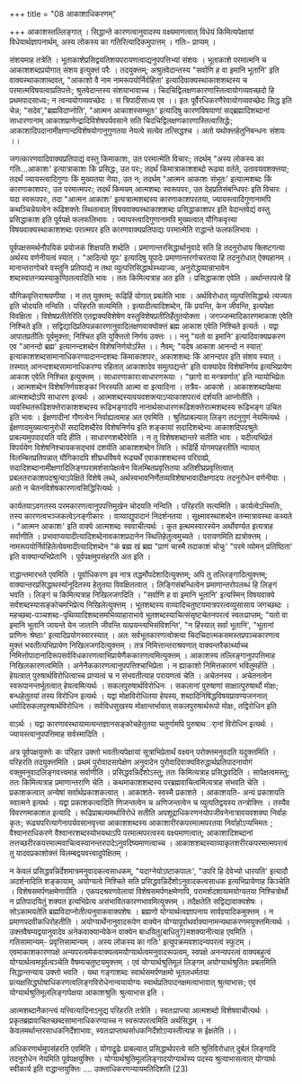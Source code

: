 +++
title = "08 आकाशाधिकरणम्"

+++
आकाशस्तल्लिङ्गात् । सिद्धान्ते कारणत्वानुवादस्य वक्ष्यमाणत्वात् विधेयं किमित्यपेक्षायां विधेयार्थज्ञापनार्थम्, अस्य लोकस्य का गतिरित्यादिकमुपात्तम् । गतिः- प्राप्यम् ।

संशयमाह तत्रेति । भूताकाशेप्रसिद्वयतिशयपरायणत्वाद्यनुपपत्तिभ्यां संशयः । भूताकाशे परमात्मनि च आकाशशब्दप्रयोगात् संशय इत्युक्त्तं परैः । तदयुक्त्तम्; अश्रुतवेदान्तस्य "सर्वाणि ह वा इमानि भूतानि' इति वाक्यस्थाकाशाब्दवत्, "आकाशो वै नाम नामरूपयोर्निर्वहिता' इत्यादिवाक्यस्थाकाशशब्दस्य च परमात्मविषयत्वाप्रतिपत्तेः; श्रुतवेदान्तस्य संशयाभावाच्च । चिदचिद्विलक्षणकारणास्तित्वायोगव्यवच्छदो हि प्रथमपादसाध्यः; न त्वन्ययोगव्यवच्छेदः । स त्रिपादीसाध्य एव ।। इतः पूर्वैरधिकरणैरेवायोगव्यवच्छेदः सिद्ध इति चेन्न; "सदेव',"ब्रह्मविदाप्नोति', "आत्मन आकाशस्सम्भूतः' इत्यादिषु कारणविषयाणां सद्ब्रह्मादिशब्दानां साधारणानाम् आकाशप्राणेन्द्रादिविशेषपर्यवसाने सति चिदचिद्विलक्षणकारणास्तित्वासिद्धेः; आकाशादिपदानामीक्षणान्दविशेषयोगानुगुणतया नेयत्वे सत्येव तत्सिद्धश्च । अतो यथोक्त्तहेतुनिबन्धनः संशयः ।।

जगत्कारणवादिवाक्यप्रतिपाद्यं वस्तु किमाकाशः, उत परमात्मेति विचारः; तदर्थम् "अस्य लोकस्य का गतिः...आकाशः' इत्यात्राकाशः किं प्रसिद्धः, उत परः; तदर्थं किमात्राकाशशब्दो रूढ्या वर्तते, उतावयवशक्त्तया; तदर्थं ज्यायस्त्वादिगुणाः किं मुख्यतया नेयाः, उत न; तदर्थम् "आत्मन आकाशः संभूतः' इत्यात्मशब्दः किं कारणाकाशपरः, उत परमात्मपरः; तदर्थं किमयम् आत्मशब्दः स्वरूपपरः, उत देहप्रतिसंबन्धिपरः इति विचारः । यदा स्वरूपपरः, तदा "आत्मन आकाशः' इत्यत्रात्मशब्दस्य कारणाकाशपरतया, ज्यायस्त्वादिगुणानामपि कथञ्चिन्नेयत्वेन रूढिशक्त्तेः स्थितत्वात् विषयवाक्यस्थाकाशशब्दः प्रसिद्धाकाशपर इति वेदान्तवेद्यं वस्तु प्रसिद्धाकाश इति पूर्वपक्षे फलफलिभावः । ज्यायस्त्वादिगुणानामपि मुख्यत्वात् यौगिकवृत्त्या विषयवाक्यस्थाकाशशब्दः परात्मपर इति कारणवाक्यप्रतिपाद्यः परमात्मेति राद्धान्ते फलफलिभावः ।

पूर्वपक्षसमर्थनौपयिकं प्रयोजकं शिक्षयति शब्देति । प्रमाणान्तरसिद्धार्थानुवादे सति हि तदनुरोधाय क्लिष्टगत्या अर्थस्य वर्णनीयत्वं स्यात् । "आदित्यो यूपः' इत्यादिषु यूपादेः प्रमाणान्तरगोचरतया हि तदनुरोधात् ऐक्यहानम् । मानान्तरागोचरे वस्तुनि प्रतिपाद्ये न तथा व्युत्पत्तिसिद्धार्थस्थ्याज्यः, अनुरोद्धव्यान्राभावेन शब्दस्वातन्त्र्यस्याकुण्ठितत्वादिति भावः । ततः किमित्यत्राह अत इति । प्रसिद्धाकाश एवेति । अर्थान्तरपत्वे हि

यौगिकवृत्तिराश्रयणीया । न तत् युक्त्तम्; रूढिर्हि योगात् प्रबलेति भावः । अर्थविरोधात् व्युत्पत्तिसिद्धार्थः त्यज्यत इति चोदयति नन्विति । परिहरति सत्यमिति । इत्यादीत्यादिशब्देन, किं प्रयन्ति, केन जीवन्ति, इत्यपेक्षा विवक्षिता । विशेषप्रतीतेरिति एतद्वाक्यविशेषेण वस्तुविशेषप्रतीतिर्हेतुतयोक्त्ता । जगज्जन्मादिकारणमाकाश एवेति निश्चिते इति । सद्विद्यादिप्रतिपन्नकारणानुवादिलक्षणवाक्योक्त्तं ब्रह्म आकाश एवेति निश्चिते इत्यर्तः । यद्वा आपातप्रतीतिः पूर्वमुक्त्ता; निश्चित इति युक्त्तितो निर्णय उक्त्तः ।। ननु "यतो वा इमानि' इत्यादिवाक्यप्रकरण एव "आनन्दो ब्रह्म' इत्यानन्दशब्देन विशेषनिर्णयोऽस्ति ।। नैवम्; "यदेष आकाश आनन्दो न स्यात्' इत्याकाशशब्दसामानाधिकरण्यादानन्दशब्दः किमाकाशपरः, अकाशशब्दः किं आनन्दपर इति संशय स्यात् । तस्मात् आनन्दशब्दसामानाधिकरण्य रहितात् आकाशादेव समुत्पद्यन्ते' इति वाक्यादेव विशेषनिर्णय इत्यभिप्रायेण आकाश एवेति निश्चित इत्युक्त्तम् । साधारणाकाराःसाधारणरूपाः । "छागो वा मन्त्रवर्णात्' इति न्यायोभिप्रेतः । आत्मशब्देन विशेषनिर्णयशङ्कां निरस्यति आत्मा वा इत्यादिना । तत्रैव- आकाशे । आकाशशब्दापेक्षया आत्मशब्दोऽपि साधारण इत्यर्थः । आत्मशब्दस्यावयवशक्त्याऽप्याकाशपरत्वं दर्शयति आप्नोतीति । व्यवस्थितरूढिशक्त्तेराकाशशब्दस्य रूढिभङ्गादपि नानार्थसाधारणरूढिशक्त्तेरात्मशब्दस्य रूढिभङ्ग उचित इति भावः । ईक्षणादीनां गौणत्वेन निर्वाह्यत्वमाह अत एवमिति । श्रुतिप्राबल्यात् लिङ्ग तदनुगुणं नेयमित्यर्थः । ईक्षणादमुख्यत्वानुरोधी सदादिशब्दैरेव विशेषनिर्णय इति शङ्कायां सदादिशब्देभ्यः आकाशदिपदश्रुतेः प्राबल्यमुपपादयति यदि हीति । साधारणशब्दैरेवेति । न तु विशेषशब्दान्तरे सतीति भावः । यदीत्यभिप्रेतं विपर्ययेण विशेषनिश्चायकसद्भावं दशर्यति आकाशशब्देन त्विति । रूढिर्हि योगमपहरतीति न्यायात् विलम्बितप्रतिपन्नात् यौगिकादपि शीघ्रधर्विषये रूढ्यर्थें एवाकाशशब्दस्य परिग्राह्ये, सदादिशब्दानामीक्षणादिलिङ्गपरामर्शसापेक्षत्वेन विलम्बितप्रवृत्तितया अतिशीघ्रप्रवृत्तित्वात् प्रबलतराकाशपदश्रुत्याऽपेक्षिते विशेषे लब्धे, अर्थस्वभावनिर्णेतव्यविशेषाभावादीक्षणादयः तदनुरोधेन वर्णनीयाः । अतो न चेतनविशेषकारणत्वसिद्धिरित्यर्थः ।

कार्यतयाऽवगतस्य परमकारणत्वानुपपत्तिमुखेन चोदयति नन्विति । परिहरति सत्यमिति । कार्यत्वेऽभिमतिः, तस्य कारणत्वभञ्जकत्वेऽनङ्गीकारः । वाय्वाद्युपादानं निदर्शनतया । सूक्ष्मावस्थाशब्देन तन्मात्रावस्था कथ्यते । "आत्मन आकाशः' इति वाक्ये आत्मशब्दः स्ववाचीत्यर्थः । कुत इत्थमस्वारस्येन अर्थोवर्ण्यत इत्यत्राह सर्वाणीति । प्रभावाप्ययादीत्यादिशब्देनावकाशप्रदानेन स्थितिहेतुत्वमुच्यते । परायणमिति ह्यत्रोक्त्तम् । नामरूपयोर्निर्वहितेत्येवमादीत्यादिशब्देन "कं ब्रह्म खं ब्रह्म "प्राणं चास्मै तदाकाशं चोचुः' "परमे व्योमन् प्रतिष्ठिता' इति वाक्यान्यभिप्रेतानि । पूर्वपक्षमुपसंहरति अत इति ।

राद्धान्तमारभते एवमिति । पूर्वाधिकरण इव नात्र तद्धर्मोपदेशादित्युक्त्तम्; अपि तु तल्लिङ्गादित्युक्त्तम्; वाक्यान्तरप्रसिद्धाथर्स्यानूदितस्य हेतुतया विवक्षितत्वात् । लिङ्गिसंबन्धित्वेन प्रमाणान्तरोपलब्धं हि लिङ्गं भवति । लिङ्गं च किमित्यत्राह निखिलजगदिति । "सर्वाणि ह वा इमानि भूतानि' इत्यस्मिन् विषयवाक्ये सर्वशब्दस्यासङ्कोचमभिप्रेत्य निखिलेत्युक्त्तम् । भूतशब्दस्य वाय्वादिचतुष्टयमात्रपरत्वव्युसासाय जगच्छब्दः । महच्छब्द-पञ्चशब्दः-पृथिव्यादिशब्दसमभिव्याहाराभावे भूतशब्दस्याचित्संसृष्टचेतनपरत्वं स्वतःप्राप्तम्; "यतो वा इमानि भूतानि जायन्ते येन जातानि जीवन्ति यत्प्रयन्त्यभिसंविशन्ति', "न हिंस्यात् सर्वा भूतानि', "भूतानां प्राणिनः श्रेष्ठाः' इत्यादिप्रयोगस्वारस्यात् । अतः सर्वभूतकारणत्वोक्त्या चिदचिदात्मकसमस्तप्रपञ्चकारणत्व मुक्त्तं भवतीत्यभिप्रायेण निखिलजगदित्युक्त्तम् । तत्र निमित्तान्तराश्रवणात् वाक्यन्तरैकार्थ्याच्च निमित्तोपादानादिरूपसर्वविधकारणत्वाभिप्रायेणैककारणत्वमित्युक्त्तम् । आकाशस्य तल्लिङ्गानुपपत्तिमाह निखिलकारणत्वमिति । अनेनैककारणत्वानुपपत्तिश्चाभिप्रेता । न ह्याकाशो निमित्तकारणं भवितुमर्हति । हेयत्वात् पुरुषार्थविरोधित्वाच्च प्राप्यत्वं च न संभवतीत्याह परायणत्वं चेति । अचेतनस्य । अचेतनत्वेन स्वरूपानन्तर्भूतत्वात् हेयत्वमित्यर्थः । सकलपुरुषार्थविरोधिनः । सकलानां पुरुषाणां साक्षात्पुरुषार्थो मोक्षः; बन्धहेतुतयां तस्य विरोधिन इत्यर्थः । यद्वा मोक्षविरोधितया हेयस्य, शब्दादिनिषिद्धविषयप्रावण्यजननात् धर्मादिसकलपुरुषार्थविरोधिनः । सर्वविधसुखस्य मोक्षान्तर्भावात् सकलपुरुषार्थरूपो मोक्षः, तद्विरोधिन इति

वाऽर्थः । यद्वा कारणावस्थायामत्यन्तज्ञानसङ्कोचहेतुतया चतुर्णामपि पुरुषाथर्ानां विरोधिन इत्यर्थः । ज्यायस्त्वानुपपत्तिमाह सर्वस्मादिति ।

अत्र पूर्वपक्षयुक्त्तेः कः परिहार उक्त्तो भवतीत्यपेक्षायां सूत्राभिप्रेतार्थं वक्ष्यन् परोक्त्तमनुवदति यदुक्त्तमिति । परिहरति तदयुक्त्तमिति । प्रथमं पुरोवादसापेक्षेण अनुवादेन पुरोवादिवाक्यविरुद्धार्थप्रतिपादनायोगं वक्तुमनुवादलिङ्गवत्त्वमाह सर्वाणीति । प्रसिद्धवन्निर्देशोऽस्तु; ततः किमित्यत्राह प्रसिद्धवदिति । सापेक्षत्वमस्तु; ततः किमित्यत्राह प्रमाणान्तराणि चेति । कथमाकाशशब्दस्य परब्रह्मवाचित्वमित्यत्राह संभवति चेति । प्रकाशकत्वात् अन्येषां सर्वार्थप्रकाशकत्वात् । आकाशते- स्वस्मै प्रकाशते । आकाशयति- अन्यं प्रकाशयति स्वात्मने इत्यर्थः । यद्वा प्रकाशकत्वादिति णिजन्तत्वेन च अणिजन्तत्वेन च व्युत्पतिद्वयस्य तन्त्रोक्त्तिः । तस्यैव विवरणमाकाशत इत्यादि । रूढिप्राबल्यमर्थाविरोधे सतीति अपशूद्राधिकरणनयोपजीवनेनात्रावयवशक्या निर्वाहः कृतः; रूढ्यपरित्यागेनापर्यवसानवृत्त्या आकाशशब्दस्य आकाशारीरकपरमात्मपरतया निर्वाहोऽप्यभिमतः ; वैश्वानराधिकरणे वैश्वानरशब्दस्योभयथाऽपि परमात्मपरत्वस्य वक्ष्यमाणत्वात्; आकाशादिशब्दानां तत्तच्छरीरकपरमात्मवाचित्वस्यानन्तरपादेऽनुवदिष्यमाणत्वाच्च । आकाशशब्दस्याव्याकृतशरीरकपरमात्मपरत्वं तु यादवप्रकाशोक्त्तं विलम्बद्वयवत्त्वादुपेक्षितम् ।

न केवलं प्रसिद्धवन्निर्देशमात्रमनुवादकत्वसाधकम्, "यदाग्नेयोऽष्टाकपालः', "उपरि हि देवेभ्यो धारयति' इत्यादौ अदर्शनादिति शङ्कायाम्, अयोग्यत्वे निश्चिते सति प्रसिद्धवन्निर्देशोऽनुवादकत्वसाधक इत्यभिप्रायेणाह किञ्चेति । विशेषसमर्पणक्षमेणापीति । एकपदश्रवणवेलायां विशेषसमर्पणक्षमेणापि, परामर्शदशायामयोग्यतया निश्चित्रोर्थो न प्रतिपादयितुं शक्यत इत्यभिप्रेत्य असंभावितकारणभावमित्युक्त्तम् । तदैक्षतेति सद्विद्यावाक्यशेषः । सोऽकामयतेति ब्रह्मविदाप्नोतीत्यनुवाकवाक्यशेषः । ब्रह्मणो योग्यार्थत्वज्ञापनाय सार्वज्ञ्यादिकमुक्त्तम् । न प्रमाणपदवीकधिरोहतीति । अयोग्यार्थेनानुवादरूपेण वाक्येन योग्यापूर्वाथर्वाक्यानामन्यथाकरणमयुक्त्तमित्यर्थः । उक्त्तवैषम्यद्वयानुवादेव अनेकवाक्यान्येकेन वाक्येन बाधयितु(बाधितु?)मशक्यानीत्याह एवमिति । गतिसामान्यम्- प्रवृत्तिसामान्यम् । अस्य लोकस्य का गतिः' इत्युपक्रमवशादन्यपरत्वं स्फुटम् । एवमाकाशकारणपक्षे अन्यपरत्वमेकवाक्यत्वमयोग्यार्थत्वमनुवादरूपत्वम्, स्वपक्षे अनन्यपरत्वं वाक्यबहुत्वं योग्यार्थत्वमपूर्वत्वञ्चेति वैषम्यचतुष्टयमुक्त्तम् । एवं योग्यार्थश्रुतिमूलं लिङ्गम् अयोग्यार्थश्रुतितः प्रबलमिति सिद्धान्तन्याय उक्त्तो भवति । यथा गङ्गाशब्दः स्वार्थसमर्पणक्षमो भूतलधर्मतया प्रत्यक्षसिद्धघोषाधिकरणत्वलिङ्गविरोधेनान्वयायोग्यः स्वार्थप्रतिपादनक्षमत्वाभावात् श्रुत्याभासः; एवं योग्यार्थश्रुतिमूललिङ्गापेक्षया आकाशश्रुतिः श्रुत्याभास इति ।

आत्मशब्दानैकान्त्यं यत्त्वित्यादिनाऽनूद्य परिहरति तत्रेति । स्वतःप्राप्त्या आत्मशब्दो विशेषवाचीत्यर्थः । प्रकृतब्रह्मवाचितच्छब्दसामानाधिकरण्याच्च न स्वरूपपरत्वमिति अर्थसिद्धम् । न केवलमर्थान्तरसाधकनिर्देशाभावः, स्वतःप्राप्ताथर्साधकनिर्देशोऽप्यस्तीत्याह स ईक्षतेति ।।

अधिकरणार्थमुपसंहरति एवमिति । योगाद्रूढेः प्राबल्यात् प्रसिद्धार्थपरत्वे सति श्रुतिविरोधात् दुर्बलं लिङ्गादि तदनुरोधेन नेयमिति पूर्वपक्षयुक्त्तिः । योग्यार्थश्रुतिमूललिङ्गादयोग्यार्थस्य पदस्य श्रुत्याभासत्वात् योग्यार्थः स्वीकार्य इति राद्धान्तयुक्त्तिः .... उक्त्ताधिकरणन्यायमतिदिशति (23)

